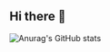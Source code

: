 ## Hi there 👋

![Anurag's GitHub stats](https://github-readme-stats.vercel.app/api?username=VictorKaue&show_icons=true&theme=synthwave)

<!--
**VictorKaue/VictorKaue** is a ✨ _special_ ✨ repository because its `README.md` (this file) appears on your GitHub profile.

Here are some ideas to get you started:

- 🔭 I’m currently working on ...
- 🌱 I’m currently learning ...
- 👯 I’m looking to collaborate on ...
- 🤔 I’m looking for help with ...
- 💬 Ask me about ...
- 📫 How to reach me: ...
- 😄 Pronouns: ...
- ⚡ Fun fact: ...
-->
